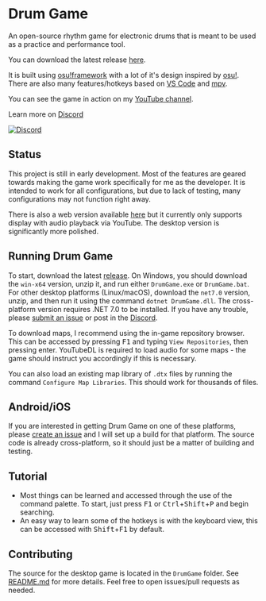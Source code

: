 # Drum Game
An open-source rhythm game for electronic drums that is meant to be used as a practice and performance tool.

You can download the latest release [here](https://github.com/Jumprocks1/drum-game/releases).

It is built using [osu!framework](https://github.com/ppy/osu-framework) with a lot of it's design inspired by [osu!](https://github.com/ppy/osu). There are also many features/hotkeys based on [VS Code](https://github.com/microsoft/vscode) and [mpv](https://github.com/mpv-player/mpv).

You can see the game in action on my [YouTube channel](https://www.youtube.com/playlist?list=PLBsK4hG6ZcIgSahbTFiFBoQb39ITodnFM).

Learn more on [Discord](https://discord.gg/RTc3xDKabU)

[![Discord](https://img.shields.io/discord/1019266871888973976.svg?logo=discord&logoColor=white&labelColor=7289DA&label=Discord&color=17cf48)](https://discord.gg/RTc3xDKabU)

## Status
This project is still in early development. Most of the features are geared towards making the game work specifically for me as the developer. It is intended to work for all configurations, but due to lack of testing, many configurations may not function right away.

There is also a web version available [here](https://jumprocks1.github.io/drum-game) but it currently only supports display with audio playback via YouTube. The desktop version is significantly more polished.

## Running Drum Game
To start, download the latest [release](https://github.com/Jumprocks1/drum-game/releases). On Windows, you should download the `win-x64` version, unzip it, and run either `DrumGame.exe` or `DrumGame.bat`. For other desktop platforms (Linux/macOS), download the `net7.0` version, unzip, and then run it using the command `dotnet DrumGame.dll`. The cross-platform version requires .NET 7.0 to be installed. If you have any trouble, please [submit an issue](https://github.com/Jumprocks1/drum-game/issues/new) or post in the [Discord](https://discord.gg/RTc3xDKabU).

To download maps, I recommend using the in-game repository browser. This can be accessed by pressing <kbd>F1</kbd> and typing `View Repositories`, then pressing enter. YouTubeDL is required to load audio for some maps - the game should instruct you accordingly if this is necessary.

You can also load an existing map library of `.dtx` files by running the command `Configure Map Libraries`. This should work for thousands of files.

## Android/iOS
If you are interested in getting Drum Game on one of these platforms, please [create an issue](https://github.com/Jumprocks1/drum-game/issues) and I will set up a build for that platform. The source code is already cross-platform, so it should just be a matter of building and testing.

## Tutorial
- Most things can be learned and accessed through the use of the command palette. To start, just press <kbd>F1</kbd> or <kbd>Ctrl</kbd>+<kbd>Shift</kbd>+<kbd>P</kbd> and begin searching.
- An easy way to learn some of the hotkeys is with the keyboard view, this can be accessed with <kbd>Shift</kbd>+<kbd>F1</kbd> by default.

## Contributing
The source for the desktop game is located in the `DrumGame` folder. See [README.md](DrumGame/README.md) for more details. Feel free to open issues/pull requests as needed.